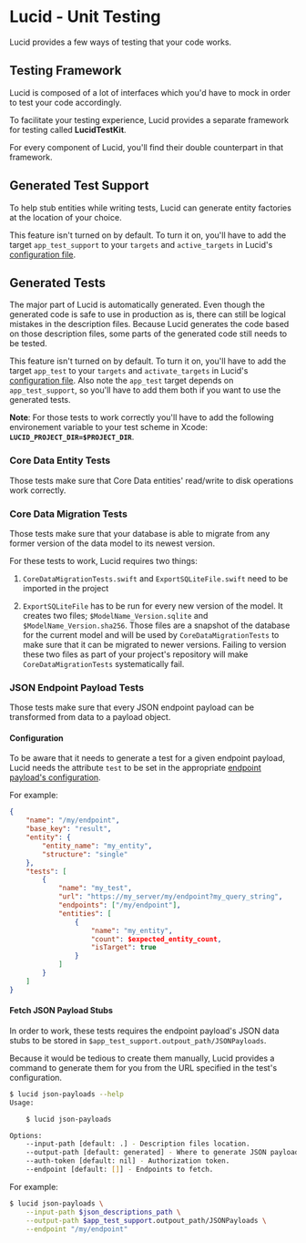 # Lucid - Unit Testing

Lucid provides a few ways of testing that your code works.

## Testing Framework

Lucid is composed of a lot of interfaces which you'd have to mock in order to test your code accordingly. 

To facilitate your testing experience, Lucid provides a separate framework for testing called **LucidTestKit**. 

For every component of Lucid, you'll find their double counterpart in that framework.

## Generated Test Support

To help stub entities while writing tests, Lucid can generate entity factories at the location of your choice.

This feature isn't turned on by default. To turn it on, you'll have to add the target `app_test_support` to your `targets` and `active_targets` in Lucid's [configuration file](./ConfigurationAndDescriptionFiles.md#configuration-file).

## Generated Tests

The major part of Lucid is automatically generated. Even though the generated code is safe to use in production as is, there can still be logical mistakes in the description files. Because Lucid generates the code based on those description files, some parts of the generated code still needs to be tested.

This feature isn't turned on by default. To turn it on, you'll have to add the target `app_test` to your `targets` and `activate_targets` in Lucid's [configuration file](./ConfigurationAndDescriptionFiles.md#configuration-file). Also note the `app_test` target depends on `app_test_support`, so you'll have to add them both if you want to use the generated tests.

**Note**: For those tests to work correctly you'll have to add the following environement variable to your test scheme in Xcode: **`LUCID_PROJECT_DIR=$PROJECT_DIR`**.

### Core Data Entity Tests

Those tests make sure that Core Data entities' read/write to disk operations work correctly.  

### Core Data Migration Tests

Those tests make sure that your database is able to migrate from any former version of the data model to its newest version.

For these tests to work, Lucid requires two things:

1. `CoreDataMigrationTests.swift` and `ExportSQLiteFile.swift` need to be imported in the project

2. `ExportSQLiteFile` has to be run for every new version of the model. It creates two files; `$ModelName_Version.sqlite` and `$ModelName_Version.sha256`. Those files are a snapshot of the database for the current model and will be used by `CoreDataMigrationTests` to make sure that it can be migrated to newer versions. Failing to version these two files as part of your project's repository will make `CoreDataMigrationTests` systematically fail.

### JSON Endpoint Payload Tests

Those tests make sure that every JSON endpoint payload can be transformed from data to a payload object.

#### Configuration

To be aware that it needs to generate a test for a given endpoint payload, Lucid needs the attribute `test` to be set in the appropriate [endpoint payload's configuration](./ConfigurationAndDescriptionFiles.md#endpoint-payload-description).

For example:

```json
{
    "name": "/my/endpoint",
    "base_key": "result",
    "entity": {
        "entity_name": "my_entity",
        "structure": "single"
    },
    "tests": [
        {
            "name": "my_test",
            "url": "https://my_server/my/endpoint?my_query_string",
            "endpoints": ["/my/endpoint"],
            "entities": [
                {
                    "name": "my_entity",
                    "count": $expected_entity_count,
                    "isTarget": true
                }
            ]
        }
    ]
}
```

#### Fetch JSON Payload Stubs

In order to work, these tests requires the endpoint payload's JSON data stubs to be stored in `$app_test_support.outpout_path/JSONPayloads`.

Because it would be tedious to create them manually, Lucid provides a command to generate them for you from the URL specified in the test's configuration.

```bash
$ lucid json-payloads --help
Usage:

    $ lucid json-payloads

Options:
    --input-path [default: .] - Description files location.
    --output-path [default: generated] - Where to generate JSON payloads.
    --auth-token [default: nil] - Authorization token.
    --endpoint [default: []] - Endpoints to fetch.
```

For example: 

```bash
$ lucid json-payloads \
    --input-path $json_descriptions_path \
    --output-path $app_test_support.outpout_path/JSONPayloads \
    --endpoint "/my/endpoint"
```